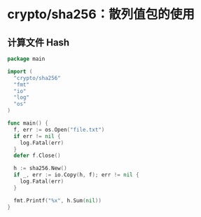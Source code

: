 # crypto/sha256：散列值包的使用
<p id="aWf4dayW3uzd4jiXC5Uiez">

## 计算文件 Hash

</p>

<p id="mQxoDPWUHAChvtv9JkiTFC">

```Go
package main

import (
  "crypto/sha256"
  "fmt"
  "io"
  "log"
  "os"
)

func main() {
  f, err := os.Open("file.txt")
  if err != nil {
    log.Fatal(err)
  }
  defer f.Close()

  h := sha256.New()
  if _, err := io.Copy(h, f); err != nil {
    log.Fatal(err)
  }

  fmt.Printf("%x", h.Sum(nil))
}
```


</p>

<p id="hBJjDY2rJKnagB9Jxfgbt9">



</p>
